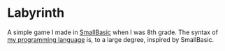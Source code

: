 # Labyrinth
A simple game I made in [SmallBasic](https://smallbasic-publicwebsite.azurewebsites.net/) when I was 8th grade. The syntax of [my programming language](https://flatassembler.github.io/AEC_specification.html) is, to a large degree, inspired by SmallBasic.
